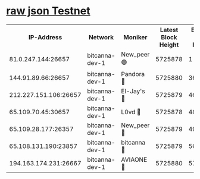 [raw json Testnet](https://rpc-check.bcat.stavr.tech/bcat/rpc-bcat-result.json)
=


<table><tr><th>IP-Address</th><th>Network</th><th>Moniker</th><th>Latest Block Height</th><th>Earliest Block Height</th><th>Catching Up</th><th>Tx Index</th><th>Voting Power</th><th>Scan Time</th></tr><tr><td>81.0.247.144:26657</td><td>bitcanna-dev-1</td><td>New_peer 🟢</td><td>5725878</td><td>1</td><td>False</td><td>on</td><td>0</td><td>2023-12-29T04:44:51.028462566UTC</td></tr><tr><td>144.91.89.66:26657</td><td>bitcanna-dev-1</td><td>Pandora 🔴</td><td>5725880</td><td>3675711</td><td>False</td><td>on</td><td>2096387</td><td>2023-12-29T04:45:00.848699933UTC</td></tr><tr><td>212.227.151.106:26657</td><td>bitcanna-dev-1</td><td>El-Jay's 🔴</td><td>5725879</td><td>4670391</td><td>False</td><td>on</td><td>2218164</td><td>2023-12-29T04:44:57.760192833UTC</td></tr><tr><td>65.109.70.45:30657</td><td>bitcanna-dev-1</td><td>L0vd 🔴</td><td>5725878</td><td>4828155</td><td>False</td><td>on</td><td>7920</td><td>2023-12-29T04:44:51.364168526UTC</td></tr><tr><td>65.109.28.177:26357</td><td>bitcanna-dev-1</td><td>New_peer 🔴</td><td>5725879</td><td>4952911</td><td>False</td><td>on</td><td>2237067</td><td>2023-12-29T04:44:58.162036148UTC</td></tr><tr><td>65.108.131.190:23857</td><td>bitcanna-dev-1</td><td>bitcanna 🔴</td><td>5725879</td><td>5625879</td><td>False</td><td>off</td><td>82368</td><td>2023-12-29T04:44:58.519110329UTC</td></tr><tr><td>194.163.174.231:26667</td><td>bitcanna-dev-1</td><td>AVIAONE 🔴</td><td>5725880</td><td>5722251</td><td>False</td><td>on</td><td>1949865</td><td>2023-12-29T04:45:03.311802792UTC</td></tr></table>